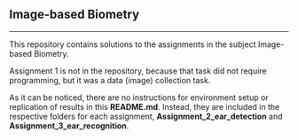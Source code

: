 ## Image-based Biometry

--------------

This repository contains solutions to the assignments in the subject Image-based Biometry. 

Assignment 1 is not in the repository, because that task did not require programming, but it
was a data (image) collection task.

As it can be noticed, there are no instructions for environment setup or replication of results
in this **README.md**. Instead, they are included in the respective folders for each assignment,
**Assignment_2_ear_detection** and **Assignment_3_ear_recognition**.
